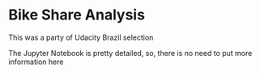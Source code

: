 # Bike Share Analysis
This was a party of Udacity Brazil selection

The Jupyter Notebook is pretty detailed, so, there is no need to put more information here
